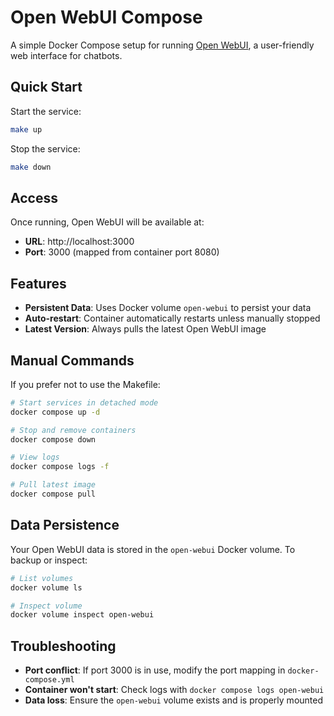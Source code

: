 # Open WebUI Compose

A simple Docker Compose setup for running [Open WebUI](https://github.com/open-webui/open-webui), a user-friendly web interface for chatbots.

## Quick Start

Start the service:
```bash
make up
```

Stop the service:
```bash
make down
```

## Access

Once running, Open WebUI will be available at:
- **URL**: http://localhost:3000
- **Port**: 3000 (mapped from container port 8080)

## Features

- **Persistent Data**: Uses Docker volume `open-webui` to persist your data
- **Auto-restart**: Container automatically restarts unless manually stopped
- **Latest Version**: Always pulls the latest Open WebUI image

## Manual Commands

If you prefer not to use the Makefile:

```bash
# Start services in detached mode
docker compose up -d

# Stop and remove containers
docker compose down

# View logs
docker compose logs -f

# Pull latest image
docker compose pull
```

## Data Persistence

Your Open WebUI data is stored in the `open-webui` Docker volume. To backup or inspect:

```bash
# List volumes
docker volume ls

# Inspect volume
docker volume inspect open-webui
```

## Troubleshooting

- **Port conflict**: If port 3000 is in use, modify the port mapping in `docker-compose.yml`
- **Container won't start**: Check logs with `docker compose logs open-webui`
- **Data loss**: Ensure the `open-webui` volume exists and is properly mounted
